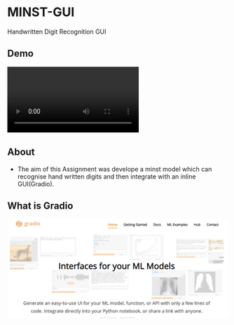 # MINST-GUI
Handwritten Digit Recognition GUI

## Demo
![alt text](Output/DEMO.mp4)
## About
- The aim of this Assignment was develope a minst model which can recognise hand written digits and then integrate with an inline GUI(Gradio). 

## What is Gradio
![alt text](gradio.png)
